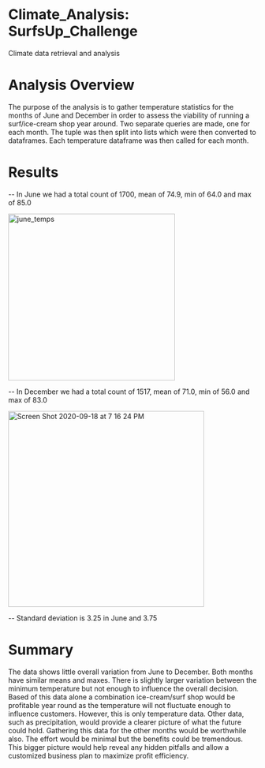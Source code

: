 # Climate_Analysis: SurfsUp_Challenge
Climate data retrieval and analysis

# Analysis Overview
The purpose of the analysis is to gather temperature statistics for the months of June and December in order to assess the viability of running a surf/ice-cream shop year around. Two separate queries are made, one for each month. The tuple was then split into lists which were then converted to dataframes. Each temperature dataframe was then called for each month.

# Results

 -- In June we had a total count of 1700, mean of 74.9, min of 64.0 and max of 85.0

<img width="338" alt="june_temps" src="https://user-images.githubusercontent.com/67278193/93652589-8b689200-f9e3-11ea-97a2-c3ea53e2da1e.png">
 
 -- In December we had a total count of 1517, mean of 71.0, min of 56.0 and max of 83.0
 
 <img width="397" alt="Screen Shot 2020-09-18 at 7 16 24 PM" src="https://user-images.githubusercontent.com/67278193/93652592-8d325580-f9e3-11ea-8c20-e3b1fe9c0393.png">
 
 -- Standard deviation is 3.25 in June and 3.75

# Summary 

The data shows little overall variation from June to December. Both months have similar means and maxes. There is slightly larger variation between the minimum temperature but not enough to influence the overall decision. Based of this data alone a combination ice-cream/surf shop would be profitable year round as the temperature will not fluctuate enough to influence customers. However, this is only temperature data. Other data, such as precipitation, would provide a clearer picture of what the future could hold. Gathering this data for the other months would be worthwhile also. The effort would be minimal but the benefits could be tremendous. This bigger picture would help reveal any hidden pitfalls and allow a customized business plan to maximize profit efficiency.
